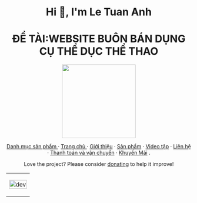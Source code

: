 <h1 align="center">Hi 👋, I'm Le Tuan Anh </h1>
<h1 align="center">ĐỀ TÀI:WEBSITE BUÔN BÁN DỤNG CỤ THỂ DỤC THỂ THAO</h1>
<p align="center"><img src="https://img.icons8.com/ios-glyphs/344/bench-press--v1.pnghttps://img.icons8.com/office/344/bench-press.png"width ="200px"></p>

  <p align="center">
    <a href="">Danh mục sản phẩm </a>
    ·
    <a href="">Trang chủ </a>
    ·
    <a href="">Giới thiệu</a>
    ·
    <a href="">Sản phẩm</a>
    ·
    <a href="">Video tập</a>
    ·
    <a href="">Liên hệ</a>
    ·
    <a href="">Thanh toán và vận chuyển</a>
    ·
    <a href="">Khuyến Mãi</a>
    . 
  </p>
<p align="center">Love the project? Please consider <a href="https://www.paypal.me/anuraghazra">donating</a> to help it improve!


<table style="width:100%;">
  <tr>
    <td>
      <p align="center"> 
        <img src="https://mir-s3-cdn-cf.behance.net/project_modules/max_1200/d93f9c65397547.5af2fc5f3a71e.gif" alt="dev" width="100%"/>
      </p>
    </td>
  </tr>
</table>
